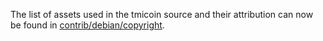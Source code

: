 The list of assets used in the tmicoin source and their attribution can now be found in [contrib/debian/copyright](../contrib/debian/copyright).
